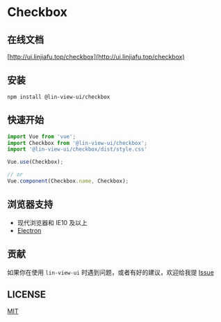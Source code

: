 # Checkbox


## 在线文档

[http://ui.linjiafu.top/checkbox](http://ui.linjiafu.top/checkbox)


## 安装

```
npm install @lin-view-ui/checkbox
```

## 快速开始

```javascript
import Vue from 'vue';
import Checkbox from '@lin-view-ui/checkbox';
import '@lin-view-ui/checkbox/dist/style.css'

Vue.use(Checkbox);

// or
Vue.component(Checkbox.name, Checkbox);
```

## 浏览器支持

- 现代浏览器和 IE10 及以上
- [Electron](http://electron.atom.io/)

## 贡献

如果你在使用 `lin-view-ui` 时遇到问题，或者有好的建议，欢迎给我提 [Issue](https://github.com/c10342/lin-view-ui/issues)

## LICENSE

[MIT](https://github.com/c10342/lin-view-ui/blob/master/LICENSE)
